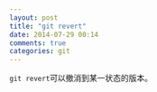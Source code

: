 ```yaml
---
layout: post
title: "git revert"
date: 2014-07-29 00:14
comments: true
categories: git
---
```

`git revert`可以撤消到某一状态的版本。